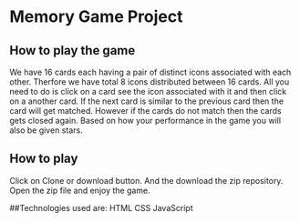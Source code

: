 # Memory Game Project

## How to play the game

We have 16 cards each having a pair of distinct icons associated with each other.
Therfore we have total 8 icons distributed between 16 cards.
All you need to do is click on a card see the icon associated with it and then click on a another card. 
If the next card is similar to the previous card then the card will get matched.
However if the cards do not match then the cards gets closed again.
Based on how your performance in the game you will also be given stars.

## How to play 
Click on Clone or download button.
And the download the zip repository.
Open the zip file and enjoy the game.


##Technologies used are:
HTML
CSS
JavaScript
